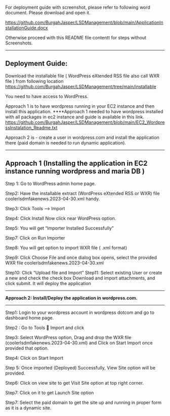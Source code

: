 For deployment guide with screenshot, please refer to following word document. Please download and open it. 

https://github.com/BurgahJasper/LSDManagement/blob/main/ApplicationInstallationGuide.docx

Otherwise proceed with this README file contentt for steps without Screenshots.

-----------------------
Deployment Guide:
-----------------------

Download the installable file ( WordPress eXtended RSS file also call WXR file ) from following location
https://github.com/BurgahJasper/LSDManagement/tree/main/installable

You need to have access to WordPress. 

Approach 1 is to have wordpress running in your EC2 instance and then install this application. 
****Approach 1 needed to have wordpress installed with all packages 
in ec2 instance and guide is available in this link. https://github.com/BurgahJasper/LSDManagement/blob/main/EC2_WordpressInstalation_Readme.txt


Approach 2 is - create a user in wordpress.com and install the application there (paid domain is needed to run dynamic application). 



-----------------------------------------------------------------------------------------
Approach 1
(Installing the application in EC2 instance running wordpress and maria DB )
-----------------------------------------------------------------------------------------
Step 1: Go to WordPress admin home page.
 
Step2: Have the installable extract (WordPress eXtended RSS or WXR) file coolerlsdmfakenews.2023-04-30.xml handy.

Step3: Click Tools --> Import
 

Step4: Click Install Now click near WordPress option.

 

Step5: You will get “Importer Installed Successfully”
 

Step7:  Click on Run Importer


Step8: You will get option to import WXR file ( .xml format)
 

Step9: Click Choose File and once dialog box opens, select the provided WXR file coolerlsdmfakenews.2023-04-30.xml
 

Step10: Click “Upload file and Import”
Step11: Select existing User or create a new and check the check box Download and import attachments, and click submit. It will deploy the application

 



----------------------------------------------------------------------------------------

**Approach 2: Install/Deploy the application in wordpress.com.**

----------------------------------------------------------------------------------------

Step1: Login to your wordpress account in wordpress dotcom and go to dashboard home page. 
 
Step2 : Go to Tools  Import and click
 
Step3: Select WordPress option, Drag and drop the WXR file (coolerlsdmfakenews.2023-04-30.xml) and Click on Start Import once provided that option. 

Step4: Click on Start Import
 
Step 5: Once imported (Deployed) Successfully, View Site option will be provided. 
 
Step6: Click on view site to get Visit Site option at top right corner. 
 
Step7: Click on it to get Launch Site option
 
Step7: Select the paid domain to get the site up and running in proper form as it is a dynamic site.  

 
